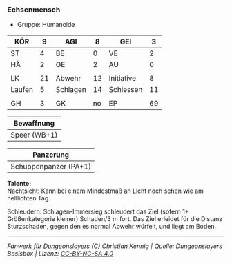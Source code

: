### Echsenmensch  
- Gruppe: Humanoide  

| KÖR | 9 | AGI | 8 | GEI | 3 |
| --- | --- | --- | --- | --- | --- |
| ST | 4 | BE | 0 | VE | 2 |
| HÄ | 2 | GE | 2 | AU | 0 |
|  |  |  |  |  |  |
| LK | 21 | Abwehr | 12 | Initiative | 8 |
| Laufen | 5 | Schlagen | 14 | Schiessen | 11 |
|  |  |  |  |  |  |
| GH | 3 | GK | no | EP | 69 |


| Bewaffnung |
| --- |
| Speer (WB+1) |


| Panzerung |
| --- |
| Schuppenpanzer (PA+1) |


**Talente:**  
Nachtsicht: Kann bei einem Mindestmaß an Licht noch sehen wie am helllichten Tag.

Schleudern: Schlagen-Immersieg schleudert das Ziel (sofern 1+ Größenkategorie kleiner) Schaden/3 m fort. Das Ziel erleidet für die Distanz Sturzschaden, gegen den es normal Abwehr würfelt, und liegt am Boden.





___
*Fanwerk für [Dungeonslayers](https://www.dungeonslayers.net/) (C) Christian Kennig | Quelle: Dungeonslayers Basisbox | Lizenz: [CC-BY-NC-SA 4.0](https://creativecommons.org/licenses/by-nc-sa/4.0/deed.de)*